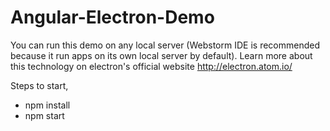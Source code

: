 # Angular-Electron-Demo

You can run this demo on any local server (Webstorm IDE is recommended because it run apps on its own local server by default). Learn more about this technology on electron's official website http://electron.atom.io/

Steps to start,

- npm install
- npm start
